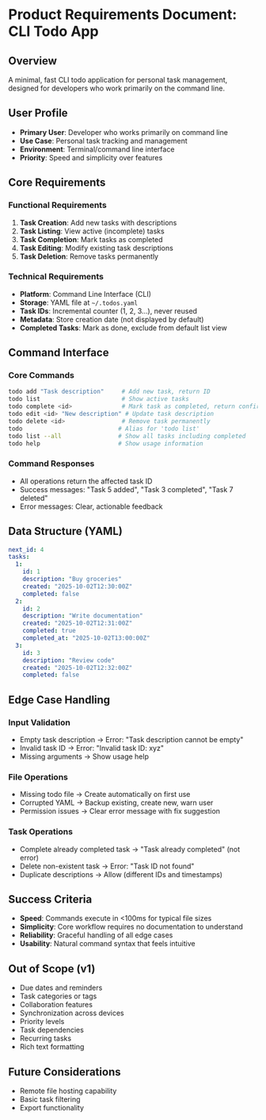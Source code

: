 # Product Requirements Document: CLI Todo App

## Overview
A minimal, fast CLI todo application for personal task management, designed for developers who work primarily on the command line.

## User Profile
- **Primary User**: Developer who works primarily on command line
- **Use Case**: Personal task tracking and management
- **Environment**: Terminal/command line interface
- **Priority**: Speed and simplicity over features

## Core Requirements

### Functional Requirements
1. **Task Creation**: Add new tasks with descriptions
2. **Task Listing**: View active (incomplete) tasks
3. **Task Completion**: Mark tasks as completed
4. **Task Editing**: Modify existing task descriptions
5. **Task Deletion**: Remove tasks permanently

### Technical Requirements
- **Platform**: Command Line Interface (CLI)
- **Storage**: YAML file at `~/.todos.yaml`
- **Task IDs**: Incremental counter (1, 2, 3...), never reused
- **Metadata**: Store creation date (not displayed by default)
- **Completed Tasks**: Mark as done, exclude from default list view

## Command Interface

### Core Commands
```bash
todo add "Task description"     # Add new task, return ID
todo list                       # Show active tasks
todo complete <id>              # Mark task as completed, return confirmation
todo edit <id> "New description" # Update task description
todo delete <id>                # Remove task permanently
todo                           # Alias for 'todo list'
todo list --all                # Show all tasks including completed
todo help                      # Show usage information
```

### Command Responses
- All operations return the affected task ID
- Success messages: "Task 5 added", "Task 3 completed", "Task 7 deleted"
- Error messages: Clear, actionable feedback

## Data Structure (YAML)
```yaml
next_id: 4
tasks:
  1:
    id: 1
    description: "Buy groceries"
    created: "2025-10-02T12:30:00Z"
    completed: false
  2:
    id: 2
    description: "Write documentation"
    created: "2025-10-02T12:31:00Z"
    completed: true
    completed_at: "2025-10-02T13:00:00Z"
  3:
    id: 3
    description: "Review code"
    created: "2025-10-02T12:32:00Z"
    completed: false
```

## Edge Case Handling

### Input Validation
- Empty task description → Error: "Task description cannot be empty"
- Invalid task ID → Error: "Invalid task ID: xyz"
- Missing arguments → Show usage help

### File Operations
- Missing todo file → Create automatically on first use
- Corrupted YAML → Backup existing, create new, warn user
- Permission issues → Clear error message with fix suggestion

### Task Operations
- Complete already completed task → "Task already completed" (not error)
- Delete non-existent task → Error: "Task ID not found"
- Duplicate descriptions → Allow (different IDs and timestamps)

## Success Criteria
- **Speed**: Commands execute in <100ms for typical file sizes
- **Simplicity**: Core workflow requires no documentation to understand
- **Reliability**: Graceful handling of all edge cases
- **Usability**: Natural command syntax that feels intuitive

## Out of Scope (v1)
- Due dates and reminders
- Task categories or tags
- Collaboration features
- Synchronization across devices
- Priority levels
- Task dependencies
- Recurring tasks
- Rich text formatting

## Future Considerations
- Remote file hosting capability
- Basic task filtering
- Export functionality
